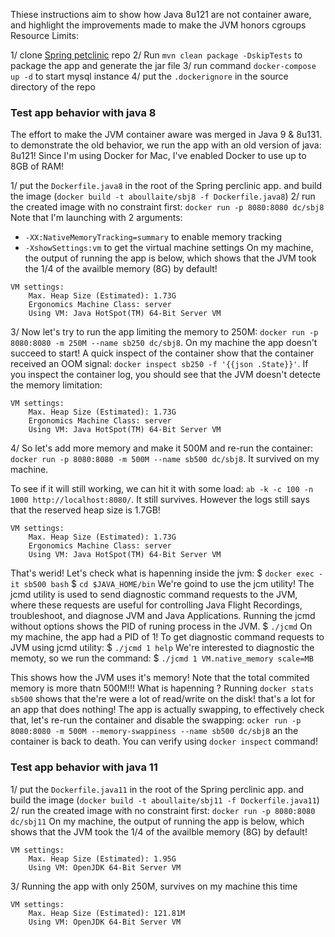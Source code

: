 Thiese instructions aim to show how Java 8u121 are not container aware, and highlight the improvements made to make the JVM honors cgroups Resource Limits:

1/ clone [Spring petclinic](https://github.com/spring-projects/spring-petclinic) repo
2/ Run `mvn clean package -DskipTests` to package the app and generate the jar file
3/ run command `docker-compose up -d` to start mysql instance
4/ put the `.dockerignore` in the source directory of the repo

### Test app behavior with java 8
The effort to make the JVM container aware was merged in Java 9 & 8u131. to demonstrate the old behavior, we run the app with an old version of java: 8u121! Since I'm using Docker for Mac, I've enabled Docker to use up to 8GB of RAM!

1/ put the `Dockerfile.java8` in the root of the Spring perclinic app. and build the image (`docker build -t aboullaite/sbj8 -f Dockerfile.java8`)
2/ run the created image with no constraint first: `docker run -p 8080:8080 dc/sbj8`
Note that I'm launching with 2 arguments:
 + `-XX:NativeMemoryTracking=summary` to enable memory tracking
 + `-XshowSettings:vm` to get the virtual machine settings
On my machine, the output of running the app is below, which shows that the JVM took the 1/4 of the availble memory (8G) by default!
```
VM settings:
    Max. Heap Size (Estimated): 1.73G
    Ergonomics Machine Class: server
    Using VM: Java HotSpot(TM) 64-Bit Server VM
```
3/ Now let's try to run the app limiting the memory to 250M: `docker run -p 8080:8080 -m 250M --name sb250 dc/sbj8`. On my machine the app doesn't succeed to start!
A quick inspect of the container show that the container received an OOM signal: `docker inspect sb250 -f '{{json .State}}'`. If you inspect the container log, you should see that the JVM doesn't detecte the memory limitation:
```
VM settings:
    Max. Heap Size (Estimated): 1.73G
    Ergonomics Machine Class: server
    Using VM: Java HotSpot(TM) 64-Bit Server VM
```

4/ So let's add more memory and make it 500M and re-run the container: `docker run -p 8080:8080 -m 500M --name sb500 dc/sbj8`. It survived on my machine.

To see if it will still working, we can hit it with some load: `ab -k -c 100 -n 1000 http://localhost:8080/`. It still survives. However the logs still says that the reserved heap size is 1.7GB! 

```
VM settings:
    Max. Heap Size (Estimated): 1.73G
    Ergonomics Machine Class: server
    Using VM: Java HotSpot(TM) 64-Bit Server VM
```
That's werid! Let's check what is hapenning inside the jvm: 
    $ `docker exec -it sb500 bash`
    $ `cd $JAVA_HOME/bin`
We're goind to use the jcm utility! The jcmd utility is used to send diagnostic command requests to the JVM, where these requests are useful for controlling Java Flight Recordings, troubleshoot, and diagnose JVM and Java Applications.
Running the jcmd without options shows the PID of runing process in the JVM.
    $ `./jcmd`
On my machine, the app had a PID of 1! To get  diagnostic command requests to JVM using jcmd utility:
    $ `./jcmd 1 help`
We're interested to diagnostic the memoty, so we run the command:
    $ `./jcmd 1 VM.native_memory scale=MB`

This shows how the JVM uses it's memory! Note that the total commited memory is more thatn 500M!!! What is hapenning ?
Running `docker stats sb500` shows that the're were a lot of read/write on the disk! that's a lot for an app that does nothing! The app is actually swapping, to effectively check that, let's re-run the container and disable the swapping: `ocker run -p 8080:8080 -m 500M --memory-swappiness --name sb500 dc/sbj8` an the container is back to death. You can verify using `docker inspect` command!

### Test app behavior with java 11
1/ put the `Dockerfile.java11` in the root of the Spring perclinic app. and build the image (`docker build -t aboullaite/sbj11 -f Dockerfile.java11`)
2/ run the created image with no constraint first: `docker run -p 8080:8080 dc/sbj11`
On my machine, the output of running the app is below, which shows that the JVM took the 1/4 of the availble memory (8G) by default!
```
VM settings:
    Max. Heap Size (Estimated): 1.95G
    Using VM: OpenJDK 64-Bit Server VM
```
3/ Running the app with only 250M, survives on my machine this time
```
VM settings:
    Max. Heap Size (Estimated): 121.81M
    Using VM: OpenJDK 64-Bit Server VM
```

